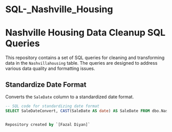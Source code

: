 # SQL-_Nashville_Housing

# Nashville Housing Data Cleanup SQL Queries

This repository contains a set of SQL queries for cleaning and transforming data in the `Nashvillahousing` table. The queries are designed to address various data quality and formatting issues.

## Standardize Date Format

Converts the `SaleDate` column to a standardized date format.

```sql
-- SQL code for standardizing date format
SELECT SaleDateConvert, CAST(SaleDate AS date) AS SaleDate FROM dbo.Nashvillahousing;


Repository created by `[Fazal Diyan]`
